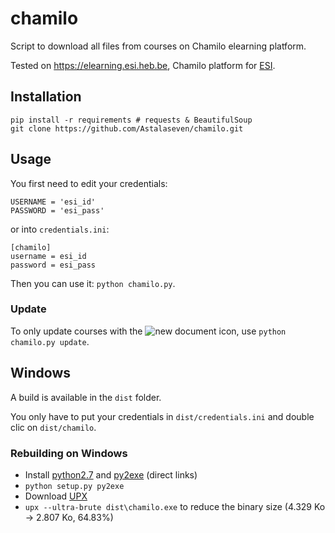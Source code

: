 chamilo
=======

Script to download all files from courses on Chamilo elearning platform.

Tested on https://elearning.esi.heb.be, Chamilo platform for [ESI](http://www.heb.be/esi/).

## Installation

```
pip install -r requirements # requests & BeautifulSoup
git clone https://github.com/Astalaseven/chamilo.git
```
	
## Usage

You first need to edit your credentials:

```
USERNAME = 'esi_id'
PASSWORD = 'esi_pass'
```
or into `credentials.ini`:
```
[chamilo]
username = esi_id
password = esi_pass
```

Then you can use it: `python chamilo.py`.

### Update

To only update courses with the ![new document icon](https://elearning.esi.heb.be/main/img/folder_document.gif "Folder document icon"), use `python chamilo.py update`.

## Windows

A build is available in the `dist` folder.

You only have to put your credentials in `dist/credentials.ini` and double clic on `dist/chamilo`.

### Rebuilding on Windows

* Install [python2.7](https://www.python.org/ftp/python/2.7.8/python-2.7.8.msi)
and [py2exe](http://sourceforge.net/projects/py2exe/files/py2exe/0.6.9/py2exe-0.6.9.win32-py2.7.exe/download)
(direct links)
* `python setup.py py2exe`
* Download [UPX](http://sourceforge.net/p/upx/wiki/Home/)
* `upx --ultra-brute dist\chamilo.exe` to reduce the binary size (4.329 Ko -> 2.807 Ko, 64.83%)

